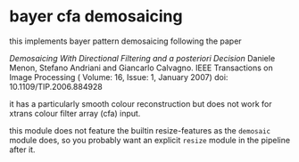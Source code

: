 # bayer cfa demosaicing

this implements bayer pattern demosaicing following the paper

*Demosaicing With Directional Filtering and a posteriori Decision*
Daniele Menon, Stefano Andriani and Giancarlo Calvagno.
IEEE Transactions on Image Processing ( Volume: 16, Issue: 1, January 2007)
doi: 10.1109/TIP.2006.884928

it has a particularly smooth colour reconstruction but does not work
for xtrans colour filter array (cfa) input.

this module does not feature the builtin resize-features as the
`demosaic` module does, so you probably want an explicit `resize`
module in the pipeline after it.
